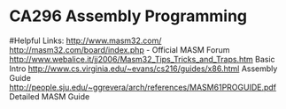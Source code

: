 # CA296 Assembly Programming

#Helpful Links:
http://www.masm32.com/
http://masm32.com/board/index.php - Official MASM Forum
http://www.webalice.it/jj2006/Masm32_Tips_Tricks_and_Traps.htm Basic Intro
http://www.cs.virginia.edu/~evans/cs216/guides/x86.html Assembly Guide
http://people.sju.edu/~ggrevera/arch/references/MASM61PROGUIDE.pdf Detailed MASM Guide
